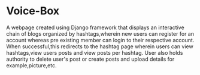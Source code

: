 # Voice-Box

A webpage created using Django framework that displays an interactive chain of blogs organized by hashtags,wherein 
new users can register for an account whereas pre existing member can login to their respective account.
When successful,this redirects to the hashtag page wherein users can view hashtags,view users posts and view posts per hashtag.
User also holds authority to delete user's post or create posts and upload details for example,picture,etc.
